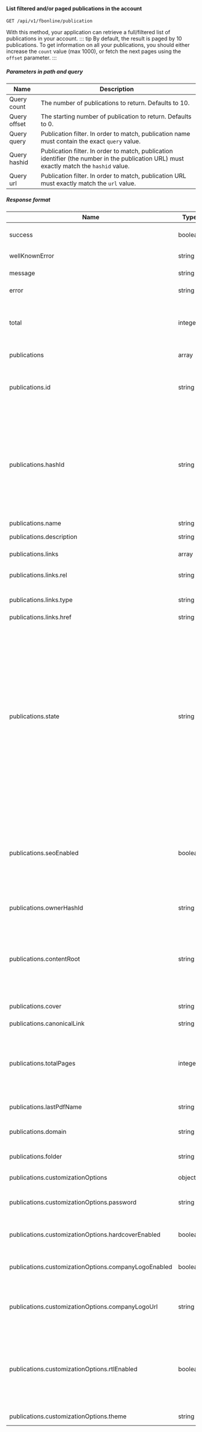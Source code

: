 #### List filtered and/or paged publications in the account
`GET /api/v1/fbonline/publication`

With this method, your application can retrieve a full/filtered list of publications in your account.
::: tip
By default, the result is paged by 10 publications. To get information on all your publications, you should either increase the `count`
value (max 1000), or fetch the next pages using the `offset` parameter.
:::
##### Parameters in path and query
|Name|Description|
|-|-|
|<Badge>Query</Badge> count|The number of publications to return. Defaults to 10.|
|<Badge>Query</Badge> offset|The starting number of publication to return. Defaults to 0.|
|<Badge>Query</Badge> query|Publication filter. In order to match, publication name must contain the exact `query` value.|
|<Badge>Query</Badge> hashid|Publication filter. In order to match, publication identifier (the number in the publication URL) must exactly match the `hashid` value.|
|<Badge>Query</Badge> url|Publication filter. In order to match, publication URL must exactly match the `url` value.|
##### Response format
|Name|Type|Description|
|-|-|-|
|success|boolean|Indicates whether your request was successful or not.|
|wellKnownError|string|Machine-readable error code.|
|message|string|Human-readable error message.|
|error|string|Detailed error code.|
|total|integer|The total number of publications matching your request (disregarding offset/count).|
|publications|array|Matching publications.|
|publications.id|string|Publication's unique identifier. It's permanent, none of your actions will change it.|
|publications.hashId|string|Publication identifier for URLs. Although it is automatically assigned to all publications,  it may be changed with the help of our support team, so you should not rely on this as a valid/unique publication identifier.|
|publications.name|string|Publication name.|
|publications.description|string|Publication description.|
|publications.links|array|A set of HATEOAS links.|
|publications.links.rel|string|The kind of relation with the linked resource.|
|publications.links.type|string|The HTTP method to use with this link.|
|publications.links.href|string|Link URL.|
|publications.state|string|Publication status. It may consist of any combination (comma separated) of the following values:  `Trashed` - the publication was moved to trash, but can still be restored;  `Deleted` - the publication was irreversibly deleted;  `CompletedAllStages` - the publication has at least one source that converted successfully;  `HasContent`, `Empty`, `Published` - internal statuses, do not rely on them.|
|publications.seoEnabled|boolean|Indicates whether SEO optimization is enabled for the publication. If true, that means web search indexing engines will see the text  content of your publication, and it will appear in our sitemap.|
|publications.ownerHashId|string|Publication owner identifier. Typically not used.|
|publications.contentRoot|string|Base URL for all publication assets. Files there are not public, so you cannot access them without viewing the actual publication (when allowed by its security policy).|
|publications.cover|string|Publication cover URL.|
|publications.canonicalLink|string|Canonical URL of the publication.|
|publications.totalPages|integer|The total number of pages in the publication. This will have a valid value once the publication source has completely converted.|
|publications.lastPdfName|string|The filename of the latest uploaded PDF source file.|
|publications.domain|string|The domain where the publication is located.|
|publications.folder|string|ID of the folder containing the publication.|
|publications.customizationOptions|object|Publication looks & behavior settings.|
|publications.customizationOptions.password|string|Password for password-protected publications.|
|publications.customizationOptions.hardcoverEnabled|boolean|Indicates whether a hardcover is enabled for the publication.|
|publications.customizationOptions.companyLogoEnabled|boolean|Indicates whether a company logo display is enabled for the publication.|
|publications.customizationOptions.companyLogoUrl|string|The URL that opens when people click on the company logo inside the publication.|
|publications.customizationOptions.rtlEnabled|boolean|Indicates whether the publication is in RTL mode (this is designed for Hebrew and Arabic publications, where the page flipping direction and controls layout are reversed).|
|publications.customizationOptions.theme|string|The selected skin for the publication.|
